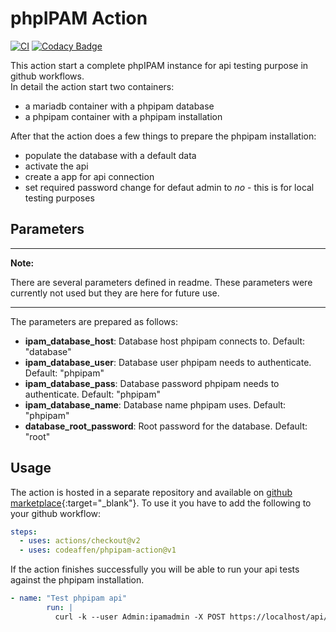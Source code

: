 # phpIPAM Action

[![CI](https://github.com/codeaffen/phpipam-action/actions/workflows/main.yml/badge.svg)](https://github.com/codeaffen/phpipam-action/actions/workflows/main.yml)
[![Codacy Badge](https://app.codacy.com/project/badge/Grade/944893481cbb43dea9335f9605c30c7e)](https://www.codacy.com/gh/codeaffen/phpipam-action/dashboard?utm_source=github.com&amp;utm_medium=referral&amp;utm_content=codeaffen/phpipam-action&amp;utm_campaign=Badge_Grade)

This action start a complete phpIPAM instance for api testing purpose in github workflows. \
In detail the action start two containers:

* a mariadb container with a phpipam database
* a phpipam container with a phpipam installation

After that the action does a few things to prepare the phpipam installation:

* populate the database with a default data
* activate the api
* create a app for api connection
* set required password change for defaut admin to _no_ - this is for local testing purposes

## Parameters

---
**Note:**

There are several parameters defined in readme. These parameters were currently not used but they are here for future use.

---

The parameters are prepared as follows:

* **ipam_database_host**: Database host phpipam connects to. Default: "database"
* **ipam_database_user**: Database user phpipam needs to authenticate. Default: "phpipam"
* **ipam_database_pass**: Database password phpipam needs to authenticate. Default: "phpipam"
* **ipam_database_name**: Database name phpipam uses. Default: "phpipam"
* **database_root_password**: Root password for the database. Default: "root"

## Usage

The action is hosted in a separate repository and available on [github marketplace](https://github.com/marketplace/actions/phpipam-action){:target="_blank"}. To use it you have to add the following to your github workflow:

~~~yaml
steps:
  - uses: actions/checkout@v2
  - uses: codeaffen/phpipam-action@v1
~~~

If the action finishes successfully you will be able to run your api tests against the phpipam installation.

~~~yaml
- name: "Test phpipam api"
        run: |
          curl -k --user Admin:ipamadmin -X POST https://localhost/api/ansible/user/
~~~
